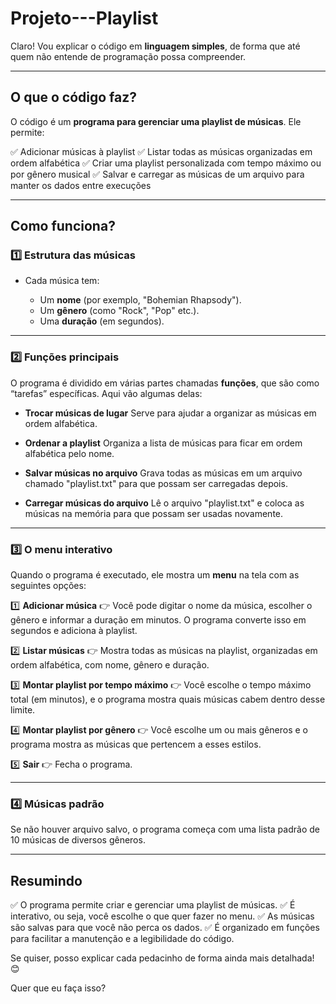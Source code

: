 # Projeto---Playlist

Claro! Vou explicar o código em **linguagem simples**, de forma que até quem não entende de programação possa compreender.

---

## O que o código faz?

O código é um **programa para gerenciar uma playlist de músicas**. Ele permite:

✅ Adicionar músicas à playlist
✅ Listar todas as músicas organizadas em ordem alfabética
✅ Criar uma playlist personalizada com tempo máximo ou por gênero musical
✅ Salvar e carregar as músicas de um arquivo para manter os dados entre execuções

---

## Como funciona?

### 1️⃣ **Estrutura das músicas**

* Cada música tem:

  * Um **nome** (por exemplo, "Bohemian Rhapsody").
  * Um **gênero** (como "Rock", "Pop" etc.).
  * Uma **duração** (em segundos).

---

### 2️⃣ **Funções principais**

O programa é dividido em várias partes chamadas **funções**, que são como “tarefas” específicas. Aqui vão algumas delas:

* **Trocar músicas de lugar**
  Serve para ajudar a organizar as músicas em ordem alfabética.

* **Ordenar a playlist**
  Organiza a lista de músicas para ficar em ordem alfabética pelo nome.

* **Salvar músicas no arquivo**
  Grava todas as músicas em um arquivo chamado "playlist.txt" para que possam ser carregadas depois.

* **Carregar músicas do arquivo**
  Lê o arquivo "playlist.txt" e coloca as músicas na memória para que possam ser usadas novamente.

---

### 3️⃣ **O menu interativo**

Quando o programa é executado, ele mostra um **menu** na tela com as seguintes opções:

1️⃣ **Adicionar música**
👉 Você pode digitar o nome da música, escolher o gênero e informar a duração em minutos. O programa converte isso em segundos e adiciona à playlist.

2️⃣ **Listar músicas**
👉 Mostra todas as músicas na playlist, organizadas em ordem alfabética, com nome, gênero e duração.

3️⃣ **Montar playlist por tempo máximo**
👉 Você escolhe o tempo máximo total (em minutos), e o programa mostra quais músicas cabem dentro desse limite.

4️⃣ **Montar playlist por gênero**
👉 Você escolhe um ou mais gêneros e o programa mostra as músicas que pertencem a esses estilos.

5️⃣ **Sair**
👉 Fecha o programa.

---

### 4️⃣ **Músicas padrão**

Se não houver arquivo salvo, o programa começa com uma lista padrão de 10 músicas de diversos gêneros.

---

## Resumindo

✅ O programa permite criar e gerenciar uma playlist de músicas.
✅ É interativo, ou seja, você escolhe o que quer fazer no menu.
✅ As músicas são salvas para que você não perca os dados.
✅ É organizado em funções para facilitar a manutenção e a legibilidade do código.

Se quiser, posso explicar cada pedacinho de forma ainda mais detalhada! 😊

Quer que eu faça isso?
